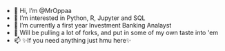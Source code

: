 - 👋 Hi, I’m @MrOppaa
- 👀 I’m interested in Python, R, Jupyter and SQL
- 🌱 I’m currently a first year Investment Banking Analayst
- 💞️ Will be pulling a lot of forks, and put in some of my own taste into 'em
- 📫 ✨If you need anything just hmu here✨

<!---
\\\ The End ///
--->
